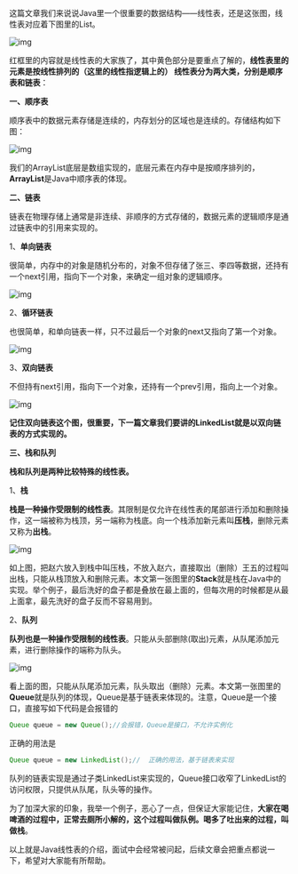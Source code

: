 这篇文章我们来说说Java里一个很重要的数据结构——线性表，还是这张图，线性表对应着下图里的List。

![img](https://pic3.zhimg.com/80/v2-a59df74b378ae40099a2206c16eae91a_1440w.png)

红框里的内容就是线性表的大家族了，其中黄色部分是要重点了解的，**线性表里的元素是按线性排列的（这里的线性指逻辑上的） 线性表分为两大类，分别是顺序表和链表**：

**一、顺序表**

顺序表中的数据元素存储是连续的，内存划分的区域也是连续的。存储结构如下图：

![img](https://pic4.zhimg.com/80/v2-ef9c513a7a4f197144321a9c79697dbb_1440w.png)

我们的ArrayList底层是数组实现的，底层元素在内存中是按顺序排列的，**ArrayList**是Java中顺序表的体现。



**二、链表**

链表在物理存储上通常是非连续、非顺序的方式存储的，数据元素的逻辑顺序是通过链表中的引用来实现的。

1、**单向链表**

很简单，内存中的对象是随机分布的，对象不但存储了张三、李四等数据，还持有一个next引用，指向下一个对象，来确定一组对象的逻辑顺序。

![img](https://pic2.zhimg.com/80/v2-4a2ccf15ad532a0a0c243945bf9c1cad_1440w.png)

2、**循环链表**

也很简单，和单向链表一样，只不过最后一个对象的next又指向了第一个对象。

![img](https://pic1.zhimg.com/80/v2-91488f7cade76fee1002017b2d5cbf34_1440w.png)

3、**双向链表**

不但持有next引用，指向下一个对象，还持有一个prev引用，指向上一个对象。

![img](https://pic4.zhimg.com/80/v2-233e9330cada82fa0cbf5bcab9fbc4f7_1440w.png)

**记住双向链表这个图，很重要，下一篇文章我们要讲的LinkedList就是以双向链表的方式实现的。**



**三、栈和队列**

**栈和队列是两种比较特殊的线性表。**

1、**栈**

**栈是一种操作受限制的线性表**。其限制是仅允许在线性表的尾部进行添加和删除操作，这一端被称为栈顶，另一端称为栈底。向一个栈添加新元素叫**压栈**，删除元素又称为**出栈**。

![img](https://pic3.zhimg.com/80/v2-e45cc164ad4d4fa03b20d6469afb756a_1440w.png)

如上图，把赵六放入到栈中叫压栈，不放入赵六，直接取出（删除）王五的过程叫出栈，只能从栈顶放入和删除元素。本文第一张图里的**Stack**就是栈在Java中的实现。举个例子，最后洗好的盘子都是叠放在最上面的，但每次用的时候都是从最上面拿，最先洗好的盘子反而不容易用到。



2、**队列**

**队列也是一种操作受限制的线性表**。只能从头部删除(取出)元素，从队尾添加元素，进行删除操作的端称为队头。

![img](https://pic1.zhimg.com/80/v2-7a337823381617bf734e46888034d724_1440w.png)

看上面的图，只能从队尾添加元素，队头取出（删除）元素。本文第一张图里的**Queue**就是队列的体现，Queue是基于链表来体现的。注意，Queue是一个接口，直接写如下代码是会报错的

```java
Queue queue = new Queue();//会报错，Queue是接口，不允许实例化
```

正确的用法是

```java
Queue queue = new LinkedList();//  正确的用法，基于链表来实现
```

队列的链表实现是通过子类LinkedList来实现的，Queue接口收窄了LinkedList的访问权限，只提供从队尾，队头等的操作。

为了加深大家的印象，我举一个例子，恶心了一点，但保证大家能记住，**大家在喝啤酒的过程中，正常去厕所小解的，这个过程叫做队例。喝多了吐出来的过程，叫做栈**。



以上就是Java线性表的介绍，面试中会经常被问起，后续文章会把重点都说一下，希望对大家能有所帮助。